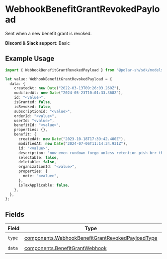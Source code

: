 # WebhookBenefitGrantRevokedPayload

Sent when a new benefit grant is revoked.

**Discord & Slack support:** Basic

## Example Usage

```typescript
import { WebhookBenefitGrantRevokedPayload } from "@polar-sh/sdk/models/components";

let value: WebhookBenefitGrantRevokedPayload = {
  data: {
    createdAt: new Date("2022-03-13T09:26:03.260Z"),
    modifiedAt: new Date("2024-05-23T10:01:33.368Z"),
    id: "<value>",
    isGranted: false,
    isRevoked: false,
    subscriptionId: "<value>",
    orderId: "<value>",
    userId: "<value>",
    benefitId: "<value>",
    properties: {},
    benefit: {
      createdAt: new Date("2023-10-18T17:39:42.400Z"),
      modifiedAt: new Date("2024-07-06T11:14:34.931Z"),
      id: "<value>",
      description: "now even rundown forgo unless retention pish brr though",
      selectable: false,
      deletable: false,
      organizationId: "<value>",
      properties: {
        note: "<value>",
      },
      isTaxApplicable: false,
    },
  },
};
```

## Fields

| Field                                                                                                                | Type                                                                                                                 | Required                                                                                                             | Description                                                                                                          |
| -------------------------------------------------------------------------------------------------------------------- | -------------------------------------------------------------------------------------------------------------------- | -------------------------------------------------------------------------------------------------------------------- | -------------------------------------------------------------------------------------------------------------------- |
| `type`                                                                                                               | [components.WebhookBenefitGrantRevokedPayloadType](../../models/components/webhookbenefitgrantrevokedpayloadtype.md) | :heavy_check_mark:                                                                                                   | N/A                                                                                                                  |
| `data`                                                                                                               | [components.BenefitGrantWebhook](../../models/components/benefitgrantwebhook.md)                                     | :heavy_check_mark:                                                                                                   | N/A                                                                                                                  |